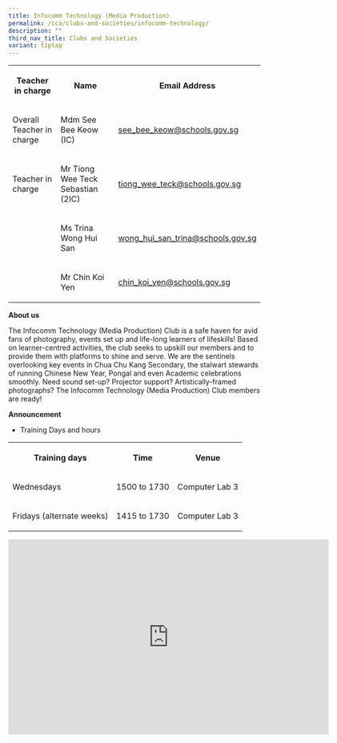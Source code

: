 ```yaml
---
title: Infocomm Technology (Media Production)
permalink: /cca/clubs-and-societies/infocomm-technology/
description: ""
third_nav_title: Clubs and Societies
variant: tiptap
---
```

<table style="minWidth: 75px">
<colgroup>
<col>
<col>
<col>
</colgroup>
<tbody>
<tr>
<th rowspan="1" colspan="1">
<p>Teacher in charge</p>
</th>
<th rowspan="1" colspan="1">
<p>Name</p>
</th>
<th rowspan="1" colspan="1">
<p>Email Address</p>
</th>
</tr>
<tr>
<td rowspan="1" colspan="1">
<p>Overall Teacher in charge</p>
</td>
<td rowspan="1" colspan="1">
<p>Mdm See Bee Keow (IC)</p>
</td>
<td rowspan="1" colspan="1">
<p><a href="mailto:see_bee_keow@schools.gov.sg" rel="noopener noreferrer nofollow" target="_blank">see_bee_keow@schools.gov.sg</a>
</p>
</td>
</tr>
<tr>
<td rowspan="1" colspan="1">
<p>Teacher in charge</p>
</td>
<td rowspan="1" colspan="1">
<p>Mr Tiong Wee Teck Sebastian (2IC)</p>
</td>
<td rowspan="1" colspan="1">
<p><a href="mailto:tiong_wee_teck@schools.gov.sg" rel="noopener noreferrer nofollow" target="_blank">tiong_wee_teck@schools.gov.sg</a>
</p>
</td>
</tr>
<tr>
<td rowspan="1" colspan="1">
<p></p>
</td>
<td rowspan="1" colspan="1">
<p>Ms Trina Wong Hui San</p>
</td>
<td rowspan="1" colspan="1">
<p><a href="mailto:wong_hui_san_trina@schools.gov.sg" rel="noopener noreferrer nofollow" target="_blank">wong_hui_san_trina@schools.gov.sg</a>
</p>
</td>
</tr>
<tr>
<td rowspan="1" colspan="1">
<p></p>
</td>
<td rowspan="1" colspan="1">
<p>Mr Chin Koi Yen</p>
</td>
<td rowspan="1" colspan="1">
<p><a href="mailto:chin_koi_yen@schools.gov.sg" rel="noopener noreferrer nofollow" target="_blank">chin_koi_yen@schools.gov.sg</a>
</p>
</td>
</tr>
</tbody>
</table>
<p><strong>About us</strong>
</p>
<p>The Infocomm Technology (Media Production) Club is a safe haven for avid
fans of photography, events set up and life-long learners of lifeskills!
Based on learner-centred activities, the club seeks to upskill our members
and to provide them with platforms to shine and serve. We are the sentinels
overlooking key events in Chua Chu Kang Secondary, the stalwart stewards
of running Chinese New Year, Pongal and even Academic celebrations smoothly.
Need sound set-up? Projector support? Artistically-framed photographs?
The Infocomm Technology (Media Production) Club members are ready!</p>
<p><strong>Announcement</strong>
</p>
<ul data-tight="true" class="tight">
<li>
<p>Training Days and hours</p>
</li>
</ul>
<table style="minWidth: 75px">
<colgroup>
<col>
<col>
<col>
</colgroup>
<tbody>
<tr>
<th rowspan="1" colspan="1">
<p>Training days</p>
</th>
<th rowspan="1" colspan="1">
<p>Time</p>
</th>
<th rowspan="1" colspan="1">
<p>Venue</p>
</th>
</tr>
<tr>
<td rowspan="1" colspan="1">
<p>Wednesdays</p>
</td>
<td rowspan="1" colspan="1">
<p>1500 to 1730</p>
</td>
<td rowspan="1" colspan="1">
<p>Computer Lab 3</p>
</td>
</tr>
<tr>
<td rowspan="1" colspan="1">
<p>Fridays (alternate weeks)</p>
</td>
<td rowspan="1" colspan="1">
<p>1415 to 1730</p>
</td>
<td rowspan="1" colspan="1">
<p>Computer Lab 3</p>
</td>
</tr>
</tbody>
</table>
<div class="iframe-wrapper">
<iframe height="389" width="640" allowfullscreen="true" frameborder="0" src="https://docs.google.com/presentation/d/e/2PACX-1vQhumU2NfHSDEDCJjwmAL2P60tNSb1HAdgD1sW7z-0GiI7qTxXnjYUGrayaL9CyLQ/embed?start=true&amp;loop=true&amp;delayms=3000"></iframe>
</div>
<p></p>